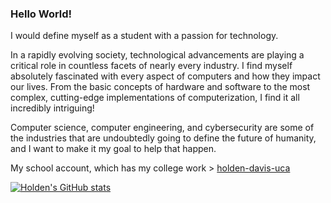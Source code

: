 ### Hello World!

I would define myself as a student with a passion for technology. 

In a rapidly evolving society, technological advancements are playing a critical role in countless facets of nearly every industry. I find myself absolutely fascinated with every aspect of computers and how they impact our lives. From the basic concepts of hardware and software to the most complex, cutting-edge implementations of computerization, I find it all incredibly intriguing! 

Computer science, computer engineering, and cybersecurity are some of the industries that are undoubtedly going to define the future of humanity, and I want to make it my goal to help that happen.

My school account, which has my college work > [holden-davis-uca](https://github.com/holden-davis-uca)

[![Holden's GitHub stats](https://github-readme-stats.vercel.app/api?username=holden-davis&theme=github_dark)](https://github.com/holden-davis/github-readme-stats)
